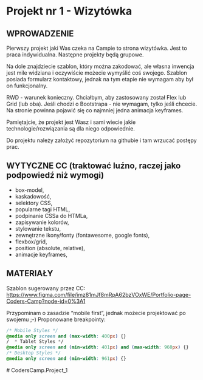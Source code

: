 # Projekt nr 1 - Wizytówka
## WPROWADZENIE

Pierwszy projekt jaki Was czeka na Campie to strona wizytówka. Jest to praca indywidualna. Następne projekty będą grupowe.

Na dole znajdziecie szablon, który można zakodować, ale własna inwencja jest mile widziana i oczywiście możecie wymyślić coś swojego. Szablon posiada formularz kontaktowy, jednak na tym etapie nie wymagam aby był on funkcjonalny.

RWD - warunek konieczny. Chciałbym, aby zastosowany został Flex lub Grid (lub oba). Jeśli chodzi o Bootstrapa - nie wymagam, tylko jeśli chcecie. Na stronie powinna pojawić się co najmniej jedna animacja keyframes.

Pamiętajcie, że projekt jest Wasz i sami wiecie jakie technologie/rozwiązania są dla niego odpowiednie.

Do projektu należy założyć repozytorium na githubie i tam wrzucać postępy prac.

## WYTYCZNE CC (traktować luźno, raczej jako podpowiedź niż wymogi)

- box-model,
- kaskadowość,
- selektory CSS,
- popularne tagi HTML,
- podpinanie CSSa do HTMLa,
- zapisywanie kolorów,
- stylowanie tekstu,
- zewnętrzne ikony/fonty (fontawesome, google fonts),
- flexbox/grid,
- position (absolute, relative),
- animacje keyframes,

## MATERIAŁY

Szablon sugerowany przez CC:  
https://www.figma.com/file/imz81mJf8mRpA62bzVOxWE/Portfolio-page-Coders-Camp?node-id=0%3A1

Przypominam o zasadzie “mobile first”, jednak możecie projektować po swojemu ;-)
Proponowane breakpointy:
```css
/* Mobile Styles */
@media only screen and (max-width: 400px) {}
/  * Tablet Styles */
@media only screen and (min-width: 401px) and (max-width: 960px) {}
/* Desktop Styles */
@media only screen and (min-width: 961px) {}
```
#   C o d e r s C a m p . P r o j e c t _ 1  
 